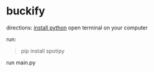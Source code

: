 # buckify

directions:
[install python](https://www.python.org/)
open terminal on your computer

run:
> pip install spotipy

run main.py
